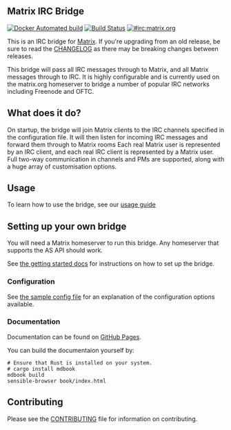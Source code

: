 Matrix IRC Bridge
----------------------

[![Docker Automated build](https://img.shields.io/docker/cloud/build/matrixdotorg/matrix-appservice-irc.svg)](https://hub.docker.com/r/matrixdotorg/matrix-appservice-irc)
[![Build Status](https://badge.buildkite.com/f33ff3f5e59aed3057cec0215a84e26747581e0fcb09b4b699.svg?branch=master)](https://buildkite.com/matrix-dot-org/matrix-appservice-irc)
[![#irc:matrix.org](https://img.shields.io/matrix/irc:matrix.org.svg?server_fqdn=matrix.org&label=%23irc:matrix.org&logo=matrix)](https://matrix.to/#/#irc:matrix.org)

This is an IRC bridge for [Matrix](https://matrix.org). If you're upgrading from an
old release, be sure to read the [CHANGELOG](./CHANGELOG.md) as there may be breaking changes between releases.

This bridge will pass all IRC messages through to Matrix, and all Matrix messages through to IRC. It is highly
configurable and is currently used on the matrix.org homeserver to bridge a number of popular IRC networks
including Freenode and OFTC.


## What does it do?

On startup, the bridge will join Matrix clients to the IRC channels specified in the configuration file. It
will then listen for incoming IRC messages and forward them through to Matrix rooms
Each real Matrix user is represented by an IRC client, and each real IRC client is represented by a Matrix user. Full
two-way communication in channels and PMs are supported, along with a huge array of customisation options.

## Usage

To learn how to use the bridge, see our [usage guide](https://matrix-org.github.io/matrix-appservice-irc/latest/usage.html)

## Setting up your own bridge

You will need a Matrix homeserver to run this bridge. Any homeserver that supports the AS API
should work.

See [the getting started docs](https://matrix-org.github.io/matrix-appservice-irc/latest/bridge_setup)
for instructions on how to set up the bridge.

### Configuration

See [the sample config file](./config.sample.yaml) for an explanation of the
configuration options available.


### Documentation

Documentation can be found on [GitHub Pages](https://matrix-org.github.io/matrix-appservice-irc).

You can build the documentaion yourself by:
```
# Ensure that Rust is installed on your system.
# cargo install mdbook
mdbook build
sensible-browser book/index.html
```

## Contributing
Please see the [CONTRIBUTING](./CONTRIBUTING.md) file for information on contributing.
